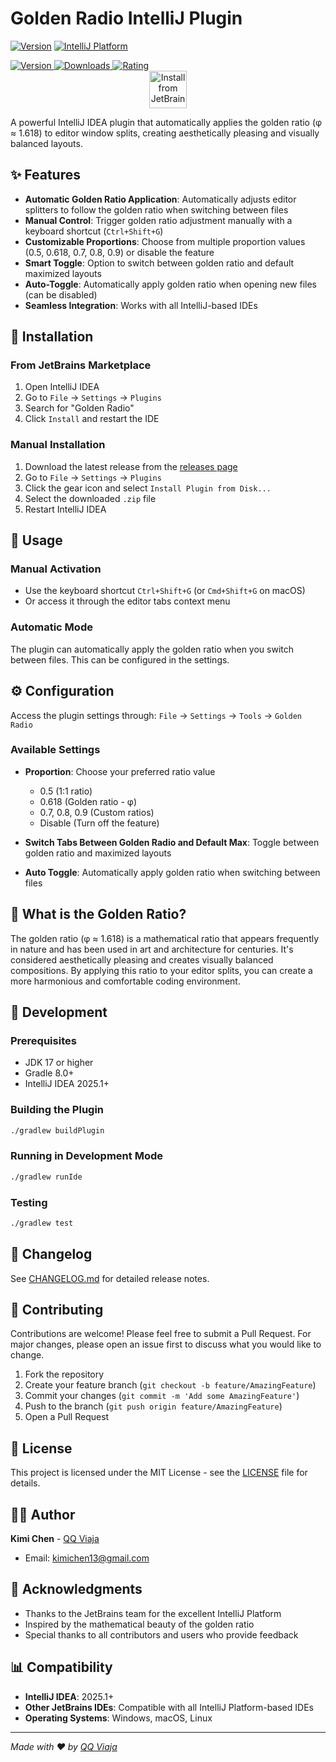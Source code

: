 # Golden Radio IntelliJ Plugin

[![Version](https://img.shields.io/badge/version-2.0.0-blue.svg)](https://github.com/QQViaja/golden-radio-intellij-plugin)
[![IntelliJ Platform](https://img.shields.io/badge/IntelliJ%20Platform-2025.1+-orange.svg)](https://www.jetbrains.com/idea/)

<!-- Plugin description -->
<a href="https://plugins.jetbrains.com/plugin/18836-golden-radio">
  <img src="https://img.shields.io/jetbrains/plugin/v/18836.svg" alt="Version">
  <img src="https://img.shields.io/jetbrains/plugin/d/18836.svg" alt="Downloads">
  <img src="https://img.shields.io/jetbrains/plugin/r/rating/18836.svg" alt="Rating">
</a>

<!-- Plugin Card -->
<div align="center">
  <a href="https://plugins.jetbrains.com/plugin/18836-golden-radio">
    <img src="https://img.shields.io/badge/Install-JetBrains%20Marketplace-blue?style=for-the-badge&logo=jetbrains" alt="Install from JetBrains Marketplace" height="60">
  </a>
</div>

A powerful IntelliJ IDEA plugin that automatically applies the golden ratio (φ ≈ 1.618) to editor window splits, creating aesthetically pleasing and visually balanced layouts.

## ✨ Features

- **Automatic Golden Ratio Application**: Automatically adjusts editor splitters to follow the golden ratio when switching between files
- **Manual Control**: Trigger golden ratio adjustment manually with a keyboard shortcut (`Ctrl+Shift+G`)
- **Customizable Proportions**: Choose from multiple proportion values (0.5, 0.618, 0.7, 0.8, 0.9) or disable the feature
- **Smart Toggle**: Option to switch between golden ratio and default maximized layouts
- **Auto-Toggle**: Automatically apply golden ratio when opening new files (can be disabled)
- **Seamless Integration**: Works with all IntelliJ-based IDEs

## 🚀 Installation

### From JetBrains Marketplace
1. Open IntelliJ IDEA
2. Go to `File` → `Settings` → `Plugins`
3. Search for "Golden Radio"
4. Click `Install` and restart the IDE

### Manual Installation
1. Download the latest release from the [releases page](https://github.com/QQViaja/golden-radio-intellij-plugin/releases)
2. Go to `File` → `Settings` → `Plugins`
3. Click the gear icon and select `Install Plugin from Disk...`
4. Select the downloaded `.zip` file
5. Restart IntelliJ IDEA

## 🎯 Usage

### Manual Activation
- Use the keyboard shortcut `Ctrl+Shift+G` (or `Cmd+Shift+G` on macOS)
- Or access it through the editor tabs context menu

### Automatic Mode
The plugin can automatically apply the golden ratio when you switch between files. This can be configured in the settings.

## ⚙️ Configuration

Access the plugin settings through:
`File` → `Settings` → `Tools` → `Golden Radio`

### Available Settings

- **Proportion**: Choose your preferred ratio value
  - 0.5 (1:1 ratio)
  - 0.618 (Golden ratio - φ)
  - 0.7, 0.8, 0.9 (Custom ratios)
  - Disable (Turn off the feature)

- **Switch Tabs Between Golden Radio and Default Max**: Toggle between golden ratio and maximized layouts

- **Auto Toggle**: Automatically apply golden ratio when switching between files

## 🎨 What is the Golden Ratio?

The golden ratio (φ ≈ 1.618) is a mathematical ratio that appears frequently in nature and has been used in art and architecture for centuries. It's considered aesthetically pleasing and creates visually balanced compositions. By applying this ratio to your editor splits, you can create a more harmonious and comfortable coding environment.

## 🔧 Development

### Prerequisites
- JDK 17 or higher
- Gradle 8.0+
- IntelliJ IDEA 2025.1+

### Building the Plugin
```bash
./gradlew buildPlugin
```

### Running in Development Mode
```bash
./gradlew runIde
```

### Testing
```bash
./gradlew test
```

## 📝 Changelog

See [CHANGELOG.md](CHANGELOG.md) for detailed release notes.

## 🤝 Contributing

Contributions are welcome! Please feel free to submit a Pull Request. For major changes, please open an issue first to discuss what you would like to change.

1. Fork the repository
2. Create your feature branch (`git checkout -b feature/AmazingFeature`)
3. Commit your changes (`git commit -m 'Add some AmazingFeature'`)
4. Push to the branch (`git push origin feature/AmazingFeature`)
5. Open a Pull Request

## 📄 License

This project is licensed under the MIT License - see the [LICENSE](LICENSE) file for details.

## 👨‍💻 Author

**Kimi Chen** - [QQ Viaja](https://github.com/QQViaja/golden-radio-intellij-plugin)
- Email: kimichen13@gmail.com

## 🙏 Acknowledgments

- Thanks to the JetBrains team for the excellent IntelliJ Platform
- Inspired by the mathematical beauty of the golden ratio
- Special thanks to all contributors and users who provide feedback

## 📊 Compatibility

- **IntelliJ IDEA**: 2025.1+
- **Other JetBrains IDEs**: Compatible with all IntelliJ Platform-based IDEs
- **Operating Systems**: Windows, macOS, Linux

---

*Made with ❤️ by [QQ Viaja](https://github.com/QQViaja/golden-radio-intellij-plugin)*
